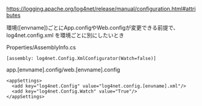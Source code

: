 https://logging.apache.org/log4net/release/manual/configuration.html#attributes

環境([envname])ごとにApp.configやWeb.configが変更できる前提で、log4net.config.xml を環境ごとに別にしたいとき

Properties/AssemblyInfo.cs

```
[assembly: log4net.Config.XmlConfigurator(Watch=false)]
```

app.[envname].config/web.[envname].config

```
<appSettings>
  <add key="log4net.Config" value="log4net.config.[envname].xml"/>
  <add key="log4net.Config.Watch" value="True"/>
</appSettings>
```

